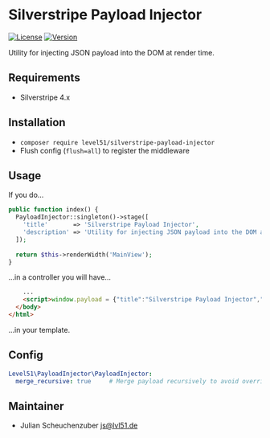 # Silverstripe Payload Injector

[![License](https://img.shields.io/badge/License-MIT-blue.svg)](LICENSE.md)
[![Version](http://img.shields.io/packagist/v/level51/silverstripe-payload-injector.svg?style=flat)](https://packagist.org/packages/level51/silverstripe-payload-injector)

Utility for injecting JSON payload into the DOM at render time.

## Requirements

- Silverstripe 4.x

## Installation

- `composer require level51/silverstripe-payload-injector`
- Flush config (`flush=all`) to register the middleware

## Usage

If you do...

```php
public function index() {
  PayloadInjector::singleton()->stage([
    'title'       => 'Silverstripe Payload Injector',
    'description' => 'Utility for injecting JSON payload into the DOM at render time.'
  ]);
  
  return $this->renderWidth('MainView');
}
```

...in a controller you will have...

```html
    ...
    <script>window.payload = {"title":"Silverstripe Payload Injector","description":"Utility for injecting JSON payload into the DOM at render time."}</script>
  </body>
</html>
```

...in your template.

## Config

```yml
Level51\PayloadInjector\PayloadInjector:
  merge_recursive: true     # Merge payload recursively to avoid overriding existing data (default: true)
```

## Maintainer

- Julian Scheuchenzuber <js@lvl51.de>


